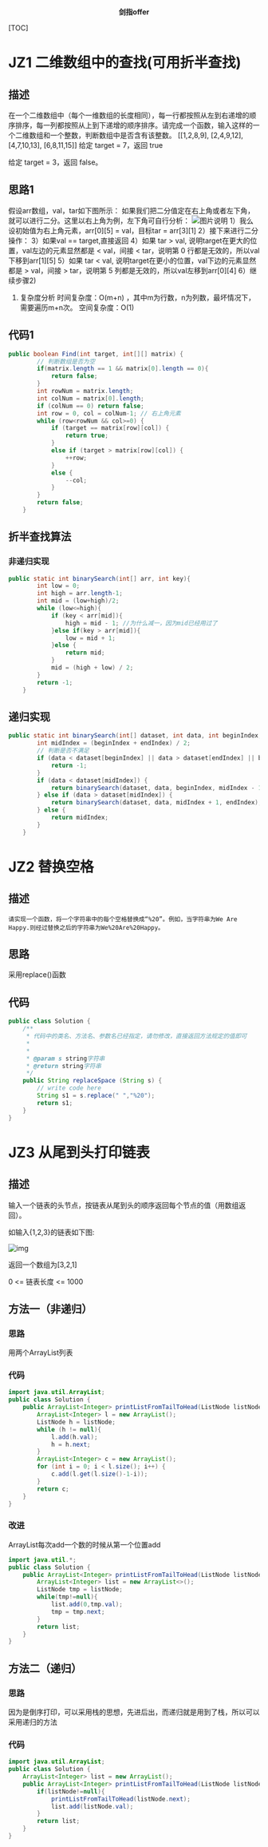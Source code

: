 <center><b>剑指offer</b></center>

[TOC]

# **JZ1** 二维数组中的查找(可用折半查找)

## 描述
在一个二维数组中（每个一维数组的长度相同），每一行都按照从左到右递增的顺序排序，每一列都按照从上到下递增的顺序排序。请完成一个函数，输入这样的一个二维数组和一个整数，判断数组中是否含有该整数。
[[1,2,8,9],
 [2,4,9,12],
 [4,7,10,13],
 [6,8,11,15]]
给定 target = 7，返回 true

给定 target = 3，返回 false。



## 思路1

假设arr数组，val，tar如下图所示：
如果我们把二分值定在右上角或者左下角，就可以进行二分。这里以右上角为例，左下角可自行分析：
![图片说明](https://uploadfiles.nowcoder.com/images/20200324/2071677_1585021381982_89033DB5EFA905C7F9FCCA6E59C9BB2C)
1）我么设初始值为右上角元素，arr[0][5] = val，目标tar = arr[3][1]
2）接下来进行二分操作：
3）如果val == target,直接返回
4）如果 tar > val, 说明target在更大的位置，val左边的元素显然都是 < val，间接 < tar，说明第 0 行都是无效的，所以val下移到arr[1][5]
5）如果 tar < val, 说明target在更小的位置，val下边的元素显然都是 > val，间接 > tar，说明第 5 列都是无效的，所以val左移到arr[0][4]
6）继续步骤2)

1. 复杂度分析
   时间复杂度：O(m+n) ，其中m为行数，n为列数，最坏情况下，需要遍历m+n次。
   空间复杂度：O(1)

## 代码1

```java
public boolean Find(int target, int[][] matrix) {
        // 判断数组是否为空
        if(matrix.length == 1 && matrix[0].length == 0){
            return false;
        }
        int rowNum = matrix.length;
        int colNum = matrix[0].length;
        if (colNum == 0) return false;
        int row = 0, col = colNum-1; // 右上角元素
        while (row<rowNum && col>=0) {
            if (target == matrix[row][col]) {
                return true;
            }
            else if (target > matrix[row][col]) {
                ++row;
            }
            else {
                --col;
            }
        }
        return false;
    }
```

## 折半查找算法

### 非递归实现

```java
public static int binarySearch(int[] arr, int key){
        int low = 0;
        int high = arr.length-1;
        int mid = (low+high)/2;
        while (low<=high){
            if (key < arr[mid]){
                high = mid - 1; //为什么减一，因为mid已经用过了
            }else if(key > arr[mid]){
                low = mid + 1;
            }else {
                return mid;
            }
            mid = (high + low) / 2;
        }
        return -1;
    }
```



## 递归实现

```java
public static int binarySearch(int[] dataset, int data, int beginIndex, int endIndex) {
        int midIndex = (beginIndex + endIndex) / 2;
    	// 判断是否不满足
        if (data < dataset[beginIndex] || data > dataset[endIndex] || beginIndex > endIndex) {
            return -1;
        }
        if (data < dataset[midIndex]) {
            return binarySearch(dataset, data, beginIndex, midIndex - 1);
        } else if (data > dataset[midIndex]) {
            return binarySearch(dataset, data, midIndex + 1, endIndex);
        } else {
            return midIndex;
        }
    }
```



# **JZ2** **替换空格**

## 描述

`请实现一个函数，将一个字符串中的每个空格替换成“%20”。例如，当字符串为We Are Happy.则经过替换之后的字符串为We%20Are%20Happy。`

## 思路

采用replace()函数

## 代码

```java
public class Solution {
    /**
     * 代码中的类名、方法名、参数名已经指定，请勿修改，直接返回方法规定的值即可
     *
     * 
     * @param s string字符串 
     * @return string字符串
     */
    public String replaceSpace (String s) {
        // write code here
        String s1 = s.replace(" ","%20");
        return s1;
    }
}
```



# JZ3 从尾到头打印链表

## 描述

输入一个链表的头节点，按链表从尾到头的顺序返回每个节点的值（用数组返回）。

如输入{1,2,3}的链表如下图:

![img](https://uploadfiles.nowcoder.com/images/20210717/557336_1626506480516/103D87B58E565E87DEFA9DD0B822C55F)

返回一个数组为[3,2,1]

0 <= 链表长度 <= 1000

## 方法一（非递归）

### 思路

用两个ArrayList列表

### 代码

```java
import java.util.ArrayList;
public class Solution {
    public ArrayList<Integer> printListFromTailToHead(ListNode listNode) {
        ArrayList<Integer> l = new ArrayList();
        ListNode h = listNode;
        while (h != null){
            l.add(h.val);
            h = h.next;
        }
        ArrayList<Integer> c = new ArrayList();
        for (int i = 0; i < l.size(); i++) {
            c.add(l.get(l.size()-1-i));
        }
        return c;
    }
}
```

### 改进

ArrayList每次add一个数的时候从第一个位置add

```java
import java.util.*;
public class Solution {
    public ArrayList<Integer> printListFromTailToHead(ListNode listNode) {
        ArrayList<Integer> list = new ArrayList<>();
        ListNode tmp = listNode;
        while(tmp!=null){
            list.add(0,tmp.val);
            tmp = tmp.next;
        }
        return list;
    }
}
```

## 方法二（递归）

### 思路

因为是倒序打印，可以采用栈的思想，先进后出，而递归就是用到了栈，所以可以采用递归的方法

### 代码

```java
import java.util.ArrayList;
public class Solution {
    ArrayList<Integer> list = new ArrayList();
    public ArrayList<Integer> printListFromTailToHead(ListNode listNode) {
        if(listNode!=null){
            printListFromTailToHead(listNode.next);
            list.add(listNode.val);
        }
        return list;
    }
}
```



